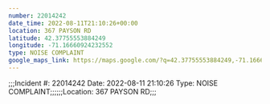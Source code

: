 ```yaml
---
number: 22014242
date_time: 2022-08-11T21:10:26+00:00
location: 367 PAYSON RD
latitude: 42.37755553884249
longitude: -71.16660924232552
type: NOISE COMPLAINT
google_maps_link: https://maps.google.com/?q=42.37755553884249,-71.16660924232552
---
```


;;;Incident #: 22014242   Date: 2022-08-11 21:10:26    Type: NOISE COMPLAINT;;;;;;Location: 367 PAYSON RD;;;
